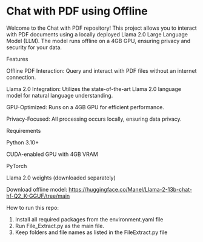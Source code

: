 # Chat with PDF using Offline
Welcome to the Chat with PDF repository! This project allows you to interact with PDF documents using a locally deployed Llama 2.0 Large Language Model (LLM). The model runs offline on a 4GB GPU, ensuring privacy and security for your data.

Features

Offline PDF Interaction: Query and interact with PDF files without an internet connection.

Llama 2.0 Integration: Utilizes the state-of-the-art Llama 2.0 language model for natural language understanding.

GPU-Optimized: Runs on a 4GB GPU for efficient performance.

Privacy-Focused: All processing occurs locally, ensuring data privacy.

Requirements

Python 3.10+

CUDA-enabled GPU with 4GB VRAM

PyTorch

Llama 2.0 weights (downloaded separately)

Download offline model:
https://huggingface.co/Manel/Llama-2-13b-chat-hf-Q2_K-GGUF/tree/main

How to run this repo:
1. Install all required packages from the environment.yaml file
2. Run File_Extract.py as the main file.
3. Keep folders and file names as listed in the FileExtract.py file 

